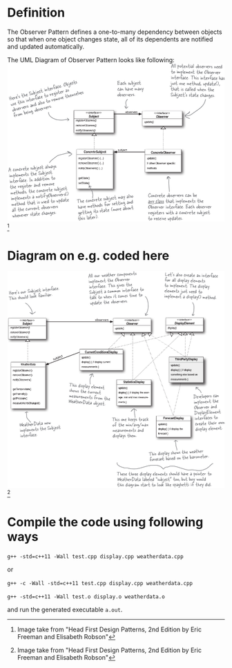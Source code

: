 # Definition
The Observer Pattern defines a one-to-many dependency between objects so that when one object changes state, all of its dependents are notified and updated automatically.

The UML Diagram of Observer Pattern looks like following:
![UML Diagram of Observer Patter](/observer-pattern/obspattern.png)[^1]

# Diagram on e.g. coded here
![Weather-O-Rama App](/observer-pattern/weatherorama.png)[^1]

# Compile the code using following ways
`g++ -std=c++11 -Wall test.cpp display.cpp weatherdata.cpp`

or

`g++ -c -Wall -std=c++11 test.cpp display.cpp weatherdata.cpp`

`g++ -std=c++11 -Wall test.o display.o weatherdata.o`

and run the generated executable `a.out`.


[^1]: Image take from "Head First Design Patterns, 2nd Edition by Eric Freeman and Elisabeth Robson"